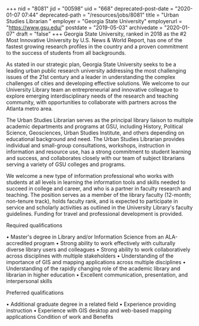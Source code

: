 +++
nid = "8081"
jid = "00598"
uid = "668"
deprecated-post-date = "2020-01-07 07:44"
deprecated-path = "/resources/jobs/8081"
title = "Urban Studies Librarian "
employer = "Georgia State University"
employerurl = "https://www.gsu.edu/"
postdate = "2019-05-03"
archivedate = "2020-01-07"
draft = "false"
+++
Georgia State University, ranked in 2018 as the #2 Most Innovative
University by U.S. News & World Report, has one of the fastest growing
research profiles in the country and a proven commitment to the success
of students from all backgrounds.

As stated in our strategic plan, Georgia State University seeks to be a
leading urban public research university addressing the most challenging
issues of the 21st century and a leader in understanding the complex
challenges of cities and developing effective solutions. We welcome to
our University Library team an entrepreneurial and innovative colleague
to explore emerging interdisciplinary needs of the research and teaching
community, with opportunities to collaborate with partners across the
Atlanta metro area.

The Urban Studies Librarian serves as the principal library liaison to
multiple academic departments and programs at GSU, including History,
Political Science, Geosciences, Urban Studies Institute, and others
depending on educational background and need. The Urban Studies
Librarian provides individual and small-group consultations, workshops,
instruction in information and resource use, has a strong commitment to
student learning and success, and collaborates closely with our team of
subject librarians serving a variety of GSU colleges and programs.

We welcome a new type of information professional who works with
students at all levels in learning the information tools and skills
needed to succeed in college and career, and who is a partner in faculty
research and teaching. The position serves as a member of the library
faculty (12-month; non-tenure track), holds faculty rank, and is
expected to participate in service and scholarly activities as outlined
in the University Library's faculty guidelines. Funding for travel and
professional development is provided.
  
Required qualifications

• Master's degree in Library and/or Information Science from an
ALA-accredited program
• Strong ability to work effectively with culturally diverse library
users and colleagues
• Strong ability to work collaboratively across disciplines with
multiple stakeholders
• Understanding of the importance of GIS and mapping applications across
multiple disciplines
• Understanding of the rapidly changing role of the academic library and
librarian in higher education
• Excellent communication, presentation, and interpersonal skills

Preferred qualifications

• Additional graduate degree in a related field
• Experience providing instruction
• Experience with GIS desktop and web-based mapping applications
Condition of work and Benefits
